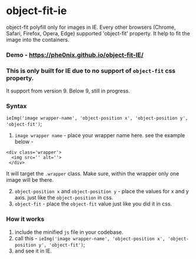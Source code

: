 # object-fit-ie
object-fit polyfill only for images in IE. Every other browsers (Chrome, Safari, Firefox, Opera, Edge) supported 'object-fit' property. It help to fit the image into the containers.

### Demo - https://phe0nix.github.io/object-fit-IE/

### This is only built for IE due to no support of `object-fit` css property.
It support from version 9. Below 9, still in progress.

### Syntax
`ieImg('image wrapper-name', 'object-position x', 'object-position y', 'object-fit')`;
1. `image wrapper name` - place your wrapper name here. see the example below - 
```
<div class='wrapper'>
  <img src='' alt=''>
 </div>
 ```
It will target the `.wrapper` class. Make sure, within the wrapper only one image will be there.

2. `object-position x` and `object-position y` - place the values for x and y axis. just like the `object-position` in css.
3. `object-fit` - place the `object-fit` value just like you did it in css.

### How it works
1. include the minified `js` file in your codebase.
2. call this - `ieImg('image wrapper-name', 'object-position x', 'object-position y', 'object-fit')`;
3. and see it in IE.
